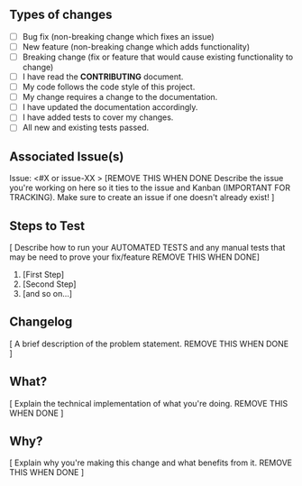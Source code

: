 ## Types of changes
<!--- What types of changes does your code introduce? Put an `x` in all the boxes that apply: -->
- [ ] Bug fix (non-breaking change which fixes an issue)
- [ ] New feature (non-breaking change which adds functionality)
- [ ] Breaking change (fix or feature that would cause existing functionality to change)
- [ ] I have read the **CONTRIBUTING** document.
- [ ] My code follows the code style of this project.
- [ ] My change requires a change to the documentation.
- [ ] I have updated the documentation accordingly.
- [ ] I have added tests to cover my changes.
- [ ] All new and existing tests passed.

## Associated Issue(s)
Issue: <#X or issue-XX > [REMOVE THIS WHEN DONE Describe the issue you're working on here so it ties to the issue and Kanban (IMPORTANT FOR TRACKING). Make sure to create an issue if one doesn't already exist! ]

## Steps to Test
[ Describe how to run your AUTOMATED TESTS and any manual tests that may be need to prove your fix/feature REMOVE THIS WHEN DONE]
1. [First Step]
2. [Second Step]
3. [and so on...]

## Changelog

[ A brief description of the problem statement. REMOVE THIS WHEN DONE ]

## What?

[ Explain the technical implementation of what you're doing. REMOVE THIS WHEN DONE ]

## Why?

[ Explain why you're making this change and what benefits from it. REMOVE THIS WHEN DONE ]




